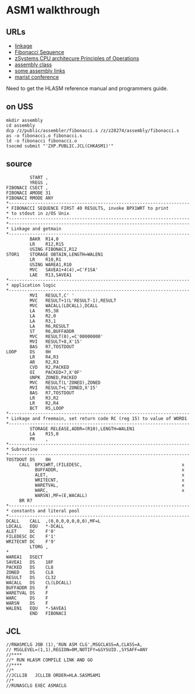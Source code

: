 # ASM1 walkthrough

## URLs

* [linkage](https://www.ibm.com/docs/en/zos/2.4.0?topic=guide-linkage-conventions)
* [Fibonacci Sequence](https://en.wikipedia.org/wiki/Fibonacci_sequence)
* [zSystems CPU architecure Principles of Operations](https://www.ibm.com/docs/en/SSQ2R2_15.0.0/com.ibm.tpf.toolkit.hlasm.doc/dz9zr006.pdf)
* [assembly class](https://idcp.marist.edu/assembler-resources)
* [some assembly links](https://punctiliousprogrammer.com)
* [marist conference](https://ecc.marist.edu/web/conference2023/call-for-papers)


Need to get the HLASM reference manual and programmers guide.

## on USS

```
mkdir assembly
cd assembly
dcp /z/public/assembler/fibonacci.s /z/z28274/assembly/fibonacci.s
as -o fibonacci.o fibonacci.s
ld -o fibonacci fibonacci.o
tsocmd submit "'ZXP.PUBLIC.JCL(CHKASM1)'"
```

## source

```
	     START ,
         YREGS ,
FIBONACI CSECT ,
FIBONACI AMODE 31
FIBONACI RMODE ANY
*---------------------------------------------------------------------
* FIBONACCI SEQUENCE FIRST 40 RESULTS, invoke BPX1WRT to print
* to stdout in z/OS Unix
*---------------------------------------------------------------------
*---------------------------------------------------------------------
* Linkage and getmain
*---------------------------------------------------------------------
         BAKR  R14,0
         LR    R12,R15
         USING FIBONACI,R12
STOR1    STORAGE OBTAIN,LENGTH=WALEN1
         LR    R10,R1
         USING WAREA1,R10
         MVC   SAVEA1+4(4),=C'F1SA'
         LAE   R13,SAVEA1
*---------------------------------------------------------------------
* application logic
*---------------------------------------------------------------------
         MVI   RESULT,C' '
         MVC   RESULT+1(L'RESULT-1),RESULT
         MVC   WACALL(LDCALL),DCALL
         LA    R5,38
         LA    R2,0
         LA    R3,1
         LA    R6,RESULT
         ST    R6,BUFFADDR
         MVC   RESULT(8),=C'00000000'
         MVI   RESULT+8,X'15'
         BAS   R7,TOSTDOUT
LOOP	 DS    0H
         LR    R4,R3
         AR    R2,R3
         CVD   R2,PACKED
         OI    PACKED+7,X'0F'
         UNPK  ZONED,PACKED
         MVC   RESULT(L'ZONED),ZONED
         MVI   RESULT+L'ZONED,X'15'
         BAS   R7,TOSTDOUT
         LR    R3,R2
         LR    R2,R4
         BCT   R5,LOOP
*---------------------------------------------------------------------
* Linkage and freemain, set return code RC (reg 15) to value of WORD1
*---------------------------------------------------------------------
         STORAGE RELEASE,ADDR=(R10),LENGTH=WALEN1
         LA    R15,0
	     PR    ,
*---------------------------------------------------------------------
* Subroutine
*---------------------------------------------------------------------
TOSTDOUT DS    0H
	 CALL  BPX1WRT,(FILEDESC,                                      x
	       BUFFADDR,                                               x
	       ALET,                                                   x
	       WRITECNT,                                               x
	       WARETVAL,                                               x
	       WARC,                                                   x
	       WARSN),MF=(E,WACALL)
	 BR R7
*---------------------------------------------------------------------
* constants and literal pool
*---------------------------------------------------------------------
DCALL    CALL  ,(0,0,0,0,0,0,0),MF=L
LDCALL   EQU   *-DCALL
ALET     DC    F'0'
FILEDESC DC    F'1'
WRITECNT DC    F'9'
         LTORG ,
*
WAREA1   DSECT
SAVEA1   DS    18F
PACKED   DS    CL8
ZONED    DS    CL8
RESULT   DS    CL32
WACALL   DS    CL(LDCALL)
BUFFADDR DS    F
WARETVAL DS    F
WARC	 DS    F
WARSN    DS    F
WALEN1   EQU   *-SAVEA1
         END   FIBONACI
```

## JCL

```
//RNASMCLG JOB (1),'RUN ASM CLG',MSGCLASS=A,CLASS=A,
// MSGLEVEL=(1,1),REGION=0M,NOTIFY=&SYSUID.,SYSAFF=ANY
//****
//* RUN HLASM COMPILE LINK AND GO
//****
//*
//JCLLIB   JCLLIB ORDER=HLA.SASMSAM1
//*
//RUNASCLG EXEC ASMACLG
```





